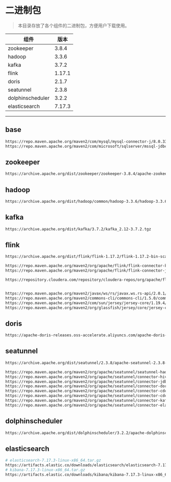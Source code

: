 <!--
  ~ Licensed to the Apache Software Foundation (ASF) under one
  ~ or more contributor license agreements.  See the NOTICE file
  ~ distributed with this work for additional information
  ~ regarding copyright ownership.  The ASF licenses this file
  ~ to you under the Apache License, Version 2.0 (the
  ~ "License"); you may not use this file except in compliance
  ~ with the License.  You may obtain a copy of the License at
  ~
  ~   http://www.apache.org/licenses/LICENSE-2.0
  ~
  ~ Unless required by applicable law or agreed to in writing,
  ~ software distributed under the License is distributed on an
  ~ "AS IS" BASIS, WITHOUT WARRANTIES OR CONDITIONS OF ANY
  ~ KIND, either express or implied.  See the License for the
  ~ specific language governing permissions and limitations
  ~ under the License.
-->

# 二进制包

> 本目录存放了各个组件的二进制包，方便用户下载使用。

| 组件 | 版本 |
| ----------- | ----------- |
| zookeeper | 3.8.4 |
| hadoop | 3.3.6 |
| kafka | 3.7.2 |
| flink | 1.17.1 |
| doris | 2.1.7 |
| seatunnel | 2.3.8 |
| dolphinscheduler | 3.2.2 |
| elasticsearch | 7.17.3 |

------------------------------------

## base
```bash
https://repo.maven.apache.org/maven2/com/mysql/mysql-connector-j/8.0.33/mysql-connector-j-8.0.33.jar
https://repo.maven.apache.org/maven2/com/microsoft/sqlserver/mssql-jdbc/12.8.1.jre8/mssql-jdbc-12.8.1.jre8.jar
```

## zookeeper
```bash
https://archive.apache.org/dist/zookeeper/zookeeper-3.8.4/apache-zookeeper-3.8.4-bin.tar.gz
```

## hadoop
```bash
https://archive.apache.org/dist/hadoop/common/hadoop-3.3.6/hadoop-3.3.6.tar.gz
```

## kafka
```bash
https://archive.apache.org/dist/kafka/3.7.2/kafka_2.12-3.7.2.tgz
```

## flink
```bash
https://archive.apache.org/dist/flink/flink-1.17.2/flink-1.17.2-bin-scala_2.12.tgz

https://repo.maven.apache.org/maven2/org/apache/flink/flink-connector-kafka/1.17.2/flink-connector-kafka-1.17.2.jar
https://repo.maven.apache.org/maven2/org/apache/flink/flink-connector-jdbc/3.1.2-1.17/flink-connector-jdbc-3.1.2-1.17.jar

https://repository.cloudera.com/repository/cloudera-repos/org/apache/flink/flink-shaded-hadoop-3-uber/3.1.1.7.2.9.0-173-9.0/flink-shaded-hadoop-3-uber-3.1.1.7.2.9.0-173-9.0.jar


https://repo.maven.apache.org/maven2/javax/ws/rs/javax.ws.rs-api/2.0.1/javax.ws.rs-api-2.0.1.jar
https://repo.maven.apache.org/maven2/commons-cli/commons-cli/1.5.0/commons-cli-1.5.0.jar
https://repo.maven.apache.org/maven2/com/sun/jersey/jersey-core/1.19.4/jersey-core-1.19.4.jar
https://repo.maven.apache.org/maven2/org/glassfish/jersey/core/jersey-common/2.35/jersey-common-2.35.jar
```

## doris
```bash
https://apache-doris-releases.oss-accelerate.aliyuncs.com/apache-doris-2.1.7-bin-x64-noavx2.tar.gz
```

## seatunnel
```bash
https://archive.apache.org/dist/seatunnel/2.3.8/apache-seatunnel-2.3.8-bin.tar.gz

https://repo.maven.apache.org/maven2/org/apache/seatunnel/seatunnel-hadoop3-3.1.4-uber/2.3.8/seatunnel-hadoop3-3.1.4-uber-2.3.8-optional.jar
https://repo.maven.apache.org/maven2/org/apache/seatunnel/connector-hive/2.3.8/connector-hive-2.3.8.jar
https://repo.maven.apache.org/maven2/org/apache/seatunnel/connector-jdbc/2.3.8/connector-jdbc-2.3.8.jar
https://repo.maven.apache.org/maven2/org/apache/seatunnel/connector-doris/2.3.8/connector-doris-2.3.8.jar
https://repo.maven.apache.org/maven2/org/apache/seatunnel/connector-cdc-mysql/2.3.8/connector-cdc-mysql-2.3.8.jar
https://repo.maven.apache.org/maven2/org/apache/seatunnel/connector-cdc-sqlserver/2.3.8/connector-cdc-sqlserver-2.3.8.jar
https://repo.maven.apache.org/maven2/org/apache/seatunnel/connector-kafka/2.3.8/connector-kafka-2.3.8.jar
https://repo.maven.apache.org/maven2/org/apache/seatunnel/connector-elasticsearch/2.3.8/connector-elasticsearch-2.3.8.jar
```

## dolphinscheduler
```bash
https://archive.apache.org/dist/dolphinscheduler/3.2.2/apache-dolphinscheduler-3.2.2-bin.tar.gz
```

## elasticsearch
```bash
# elasticsearch-7.17.3-linux-x86_64.tar.gz
https://artifacts.elastic.co/downloads/elasticsearch/elasticsearch-7.17.3-linux-x86_64.tar.gz
# kibana-7.17.3-linux-x86_64.tar.gz
https://artifacts.elastic.co/downloads/kibana/kibana-7.17.3-linux-x86_64.tar.gz
```
